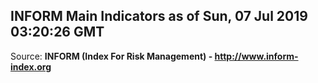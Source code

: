 ## INFORM Main Indicators as of Sun, 07 Jul 2019 03:20:26 GMT

Source: **INFORM (Index For Risk Management) - http://www.inform-index.org**